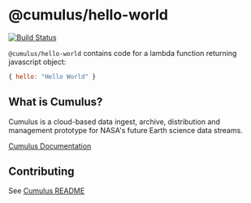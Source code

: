 # @cumulus/hello-world

[![Build Status](https://travis-ci.org/nasa/cumulus.svg?branch=master)](https://travis-ci.org/nasa/cumulus)

`@cumulus/hello-world` contains code for a lambda function returning javascript object:

```javascript
{ hello: "Hello World" }
```

## What is Cumulus?

Cumulus is a cloud-based data ingest, archive, distribution and management prototype for NASA's future Earth science data streams.

[Cumulus Documentation](https://nasa.github.io/cumulus)

## Contributing

See [Cumulus README](https://github.com/nasa/cumulus/blob/master/README.md#installing-and-deploying)
